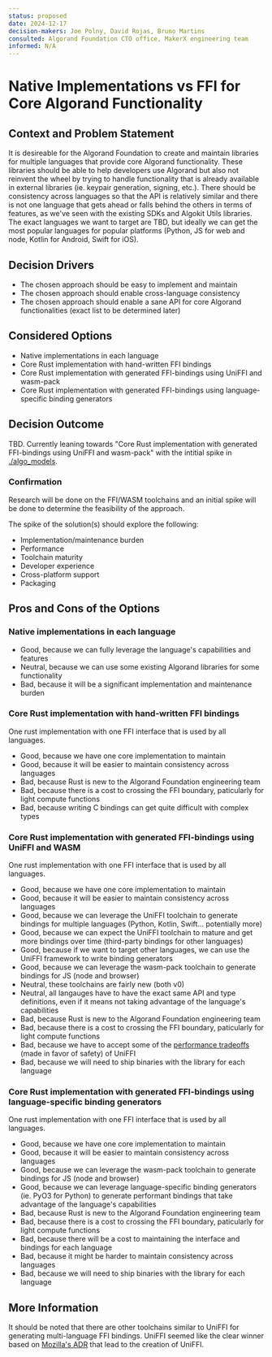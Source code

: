 ```yaml
---
status: proposed
date: 2024-12-17
decision-makers: Joe Polny, David Rojas, Bruno Martins
consulted: Algorand Foundation CTO office, MakerX engineering team
informed: N/A
---
```


# Native Implementations vs FFI for Core Algorand Functionality

## Context and Problem Statement

It is desireable for the Algorand Foundation to create and maintain libraries for multiple languages that provide core Algorand functionality. These libraries should be able to help developers use Algorand but also not reinvent the wheel by trying to handle functionality that is already available in external libraries (ie. keypair generation, signing, etc.). There should be consistency across languages so that the API is relatively similar and there is not one language that gets ahead or falls behind the others in terms of features, as we've seen with the existing SDKs and Algokit Utils libraries. The exact languages we want to target are TBD, but ideally we can get the most popular languages for popular platforms (Python, JS for web and node, Kotlin for Android, Swift for iOS).

## Decision Drivers

- The chosen approach should be easy to implement and maintain
- The chosen approach should enable cross-language consistency
- The chosen approach should enable a sane API for core Algorand functionalities (exact list to be determined later)

## Considered Options

- Native implementations in each language
- Core Rust implementation with hand-written FFI bindings
- Core Rust implementation with generated FFI-bindings using UniFFI and wasm-pack
- Core Rust implementation with generated FFI-bindings using language-specific binding generators

## Decision Outcome

TBD. Currently leaning towards "Core Rust implementation with generated FFI-bindings using UniFFI and wasm-pack" with the intitial spike in [./algo_models](https://github.com/algorand-foundation/algo_models).

### Confirmation

Research will be done on the FFI/WASM toolchains and an initial spike will be done to determine the feasibility of the approach.

The spike of the solution(s) should explore the following:

- Implementation/maintenance burden
- Performance
- Toolchain maturity
- Developer experience
- Cross-platform support
- Packaging

## Pros and Cons of the Options

### Native implementations in each language

- Good, because we can fully leverage the language's capabilities and features
- Neutral, because we can use some existing Algorand libraries for some functionality
- Bad, because it will be a significant implementation and maintenance burden

### Core Rust implementation with hand-written FFI bindings

One rust implementation with one FFI interface that is used by all languages.

- Good, because we have one core implementation to maintain
- Good, because it will be easier to maintain consistency across languages
- Bad, because Rust is new to the Algorand Foundation engineering team
- Bad, because there is a cost to crossing the FFI boundary, paticularly for light compute functions
- Bad, because writing C bindings can get quite difficult with complex types

### Core Rust implementation with generated FFI-bindings using UniFFI and WASM

One rust implementation with one FFI interface that is used by all languages.

- Good, because we have one core implementation to maintain
- Good, because it will be easier to maintain consistency across languages
- Good, because we can leverage the UniFFI toolchain to generate bindings for multiple languages (Python, Kotlin, Swift... potentially more)
- Good, because we can expect the UniFFI toolchain to mature and get more bindings over time (third-party bindings for other languages)
- Good, because if we want to target other languages, we can use the UniFFI framework to write binding generators
- Good, because we can leverage the wasm-pack toolchain to generate bindings for JS (node and browser)
- Neutral, these toolchains are fairly new (both v0)
- Neutral, all langauges have to have the exact same API and type definitions, even if it means not taking advantage of the language's capabilities
- Bad, because Rust is new to the Algorand Foundation engineering team
- Bad, because there is a cost to crossing the FFI boundary, paticularly for light compute functions
- Bad, because we have to accept some of the [performance tradeoffs](https://github.com/mozilla/uniffi-rs/blob/main/docs/adr/0002-serialize-complex-datatypes.md) (made in favor of safety) of UniFFI
- Bad, because we will need to ship binaries with the library for each language

### Core Rust implementation with generated FFI-bindings using language-specific binding generators

One rust implementation with one FFI interface that is used by all languages.

- Good, because we have one core implementation to maintain
- Good, because it will be easier to maintain consistency across languages
- Good, because we can leverage the wasm-pack toolchain to generate bindings for JS (node and browser)
- Good, because we can leverage language-specific binding generators (ie. PyO3 for Python) to generate performant bindings that take advantage of the language's capabilities
- Bad, because Rust is new to the Algorand Foundation engineering team
- Bad, because there is a cost to crossing the FFI boundary, paticularly for light compute functions
- Bad, because there will be a cost to maintaining the interface and bindings for each language
- Bad, because it might be harder to maintain consistency across languages
- Bad, because we will need to ship binaries with the library for each language

## More Information

It should be noted that there are other toolchains similar to UniFFI for generating multi-language FFI bindings. UniFFI seemed like the clear winner based on [Mozilla's ADR](https://github.com/mozilla/uniffi-rs/blob/main/docs/adr/0000-whats-the-big-idea.md) that lead to the creation of UniFFI.
